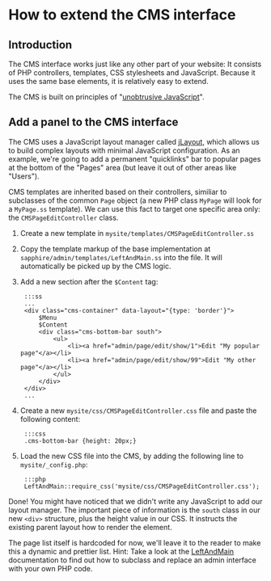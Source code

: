 # How to extend the CMS interface #

## Introduction ##

The CMS interface works just like any other part of your website: It consists of PHP controllers,
templates, CSS stylesheets and JavaScript. Because it uses the same base elements,
it is relatively easy to extend.

The CMS is built on principles of "[unobtrusive JavaScript](http://en.wikipedia.org/wiki/Unobtrusive_JavaScript)".

## Add a panel to the CMS interface ##

The CMS uses a JavaScript layout manager called [jLayout](http://www.bramstein.com/projects/jlayout/),
which allows us to build complex layouts with minimal JavaScript configuration.
As an example, we're going to add a permanent "quicklinks" bar to popular pages at the bottom
of the "Pages" area (but leave it out of other areas like "Users").

CMS templates are inherited based on their controllers, similiar to subclasses of
the common `Page` object (a new PHP class `MyPage` will look for a `MyPage.ss` template).
We can use this fact to target one specific area only: the `CMSPageEditController` class.

1. Create a new template in `mysite/templates/CMSPageEditController.ss`
2. Copy the template markup of the base implementation at `sapphire/admin/templates/LeftAndMain.ss` into the file.
It will automatically be picked up by the CMS logic.
3. Add a new section after the `$Content` tag:
	
		:::ss
		...
		<div class="cms-container" data-layout="{type: 'border'}">
			$Menu
			$Content
			<div class="cms-bottom-bar south">
				<ul>
					<li><a href="admin/page/edit/show/1">Edit "My popular page"</a></li>
					<li><a href="admin/page/edit/show/99">Edit "My other page"</a></li>
				</ul>
			</div>
		</div>
		...

4. Create a new `mysite/css/CMSPageEditController.css` file and paste the following content:

		:::css
		.cms-bottom-bar {height: 20px;}

5. Load the new CSS file into the CMS, by adding the following line to `mysite/_config.php`:

		:::php
		LeftAndMain::require_css('mysite/css/CMSPageEditController.css');

Done! You might have noticed that we didn't write any JavaScript to add our layout manager.
The important piece of information is the `south` class in our new `<div>` structure,
plus the height value in our CSS. It instructs the existing parent layout how to render the element.

The page list itself is hardcoded for now, we'll leave it to the reader to make
this a dynamic and prettier list. Hint: Take a look at the [LeftAndMain](../reference/leftandmain) documentation to find
out how to subclass and replace an admin interface with your own PHP code.
